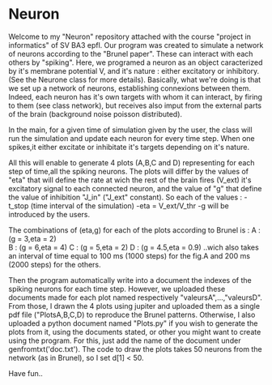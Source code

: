 # Neuron

Welcome to my "Neuron" repository attached with the course "project in informatics" of SV BA3 epfl.
Our program was created to simulate a network of neurons according to the "Brunel paper".
These can interact with each others by "spiking".
Here, we programed a neuron as an object caracterized by it's membrane potential V, and it's nature :
either excitatory or inhibitory.(See the Neurone class for more details).
Basically, what we're doing is that we set up a network of neurons, establishing connexions between them.
Indeed, each neuron has it's own targets with whom it can interact, by firing to them (see class network),
but receives also imput from the external parts of the brain (background noise poisson distributed).

In the main, for a given time of simulation given by the user, the class will run the simulation and update 
each neuron for every time step. When one spikes,it either excitate or inhibitate it's targets depending on it's nature.

 All this will enable to generate 4 plots (A,B,C and D) representing for each step of time,all the spiking neurons.
 The plots will differ by the values of "eta" that will define the rate at wich the rest of the brain fires (V_ext) it's excitatory signal
 to each connected neuron, and the value of "g" that define the value of inhibition "J_in" ("J_ext" constant).
 So each of the values :
 -t_stop (time interval of the simulation)
 -eta = V_ext/V_thr
 -g
 will be introduced by the users.
 
 The combinations of (eta,g) for each of the plots according to Brunel is :
 A : (g = 3,eta = 2)     
 B : (g = 6,eta = 4)
 C : (g = 5,eta = 2)
 D : (g = 4.5,eta = 0.9)
..wich also takes an interval of time equal to 100 ms (1000 steps) for the fig.A and 200 ms (2000 steps) for the others.

Then the program automatically write into a document the indexes of the spiking neurons for each time step.
However, we uploaded these documents made for each plot named respectively "valeursA",...,"valeursD".
From those, I drawn the 4 plots using jupiter and uploaded them as a single pdf file ("PlotsA,B,C,D) to reproduce the Brunel patterns.
Otherwise, I also uploaded a python document named "Plots.py" if you wish to generate the plots from it, using the documents stated, or other
you might want to create using the program.
For this, just add the name of the document under genfromtxt('doc.txt').
The code to draw the plots takes 50 neurons from the network (as in Brunel), so I set d[1] < 50.

Have fun..

